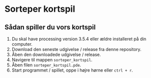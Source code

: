# Sorteper kortspil

## Sådan spiller du vors kortspil
1. Du skal have processing version 3.5.4 eller ældre installeret på din computer.
1. Download den seneste udgivelse / release fra denne repository.
1. Åben den downloadede udgivelse / release.
1. Navigere til mappen `sorteper_kortspil`.
1. Åben filen `sorteper_kortspil.pde`.
1. Start programmet / spillet, oppe i højre hørne eller `ctrl + r`.